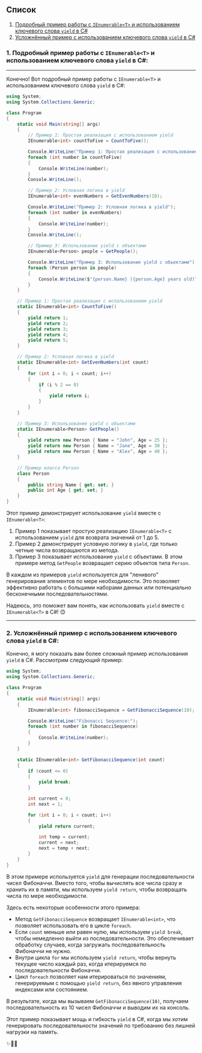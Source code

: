 ## Список
1. [Подробный пример работы с `IEnumerable<T>` и использованием ключевого слова `yield` в C#](#IenumirableExample)
2. [Усложнённый пример с использованием ключевого слова `yield` в C#](#HardExample)

### 1. Подробный пример работы с `IEnumerable<T>` и использованием ключевого слова `yield` в C#: <a name="IenumirableExample"></a> ###

---

Конечно! Вот подробный пример работы с `IEnumerable<T>` и использованием ключевого слова `yield` в C#:

```csharp
using System;
using System.Collections.Generic;

class Program
{
    static void Main(string[] args)
    {
        // Пример 1: Простая реализация с использованием yield
        IEnumerable<int> countToFive = CountToFive();

        Console.WriteLine("Пример 1: Простая реализация с использованием yield");
        foreach (int number in countToFive)
        {
            Console.WriteLine(number);
        }
        Console.WriteLine();

        // Пример 2: Условная логика в yield
        IEnumerable<int> evenNumbers = GetEvenNumbers(10);

        Console.WriteLine("Пример 2: Условная логика в yield");
        foreach (int number in evenNumbers)
        {
            Console.WriteLine(number);
        }
        Console.WriteLine();

        // Пример 3: Использование yield с объектами
        IEnumerable<Person> people = GetPeople();

        Console.WriteLine("Пример 3: Использование yield с объектами");
        foreach (Person person in people)
        {
            Console.WriteLine($"{person.Name} ({person.Age} years old)");
        }
    }

    // Пример 1: Простая реализация с использованием yield
    static IEnumerable<int> CountToFive()
    {
        yield return 1;
        yield return 2;
        yield return 3;
        yield return 4;
        yield return 5;
    }

    // Пример 2: Условная логика в yield
    static IEnumerable<int> GetEvenNumbers(int count)
    {
        for (int i = 0; i < count; i++)
        {
            if (i % 2 == 0)
            {
                yield return i;
            }
        }
    }

    // Пример 3: Использование yield с объектами
    static IEnumerable<Person> GetPeople()
    {
        yield return new Person { Name = "John", Age = 25 };
        yield return new Person { Name = "Jane", Age = 30 };
        yield return new Person { Name = "Alex", Age = 40 };
    }

    // Пример класса Person
    class Person
    {
        public string Name { get; set; }
        public int Age { get; set; }
    }
}
```

Этот пример демонстрирует использование `yield` вместе с `IEnumerable<T>`:

1. Пример 1 показывает простую реализацию `IEnumerable<T>` с использованием `yield` для возврата значений от 1 до 5.
2. Пример 2 демонстрирует условную логику в `yield`, где только четные числа возвращаются из метода.
3. Пример 3 показывает использование `yield` с объектами. В этом примере метод `GetPeople` возвращает серию объектов типа `Person`.

В каждом из примеров `yield` используется для "ленивого" генерирования элементов по мере необходимости. Это позволяет эффективно работать с большими наборами данных или потенциально бесконечными последовательностями.

Надеюсь, это поможет вам понять, как использовать `yield` вместе с `IEnumerable<T>` в C#! 😊

---

### 2. Усложнённый пример с использованием ключевого слова `yield` в C#: <a name="HardExample"></a> ###

Конечно, я могу показать вам более сложный пример использования `yield` в C#. Рассмотрим следующий пример:

```csharp
using System;
using System.Collections.Generic;

class Program
{
    static void Main(string[] args)
    {
        IEnumerable<int> fibonacciSequence = GetFibonacciSequence(10);

        Console.WriteLine("Fibonacci Sequence:");
        foreach (int number in fibonacciSequence)
        {
            Console.WriteLine(number);
        }
    }

    static IEnumerable<int> GetFibonacciSequence(int count)
    {
        if (count <= 0)
        {
            yield break;
        }

        int current = 0;
        int next = 1;

        for (int i = 0; i < count; i++)
        {
            yield return current;

            int temp = current;
            current = next;
            next = temp + next;
        }
    }
}
```

В этом примере используется `yield` для генерации последовательности чисел Фибоначчи. Вместо того, чтобы вычислять все числа сразу и хранить их в памяти, мы используем `yield return`, чтобы возвращать числа по мере необходимости.

Здесь есть некоторые особенности этого примера:

- Метод `GetFibonacciSequence` возвращает `IEnumerable<int>`, что позволяет использовать его в цикле `foreach`.
- Если `count` меньше или равен нулю, мы используем `yield break`, чтобы немедленно выйти из последовательности. Это обеспечивает обработку случаев, когда загружать последовательность Фибоначчи не нужно.
- Внутри цикла `for` мы используем `yield return`, чтобы вернуть текущее число каждый раз, когда итерируемся по последовательности Фибоначчи.
- Цикл `foreach` позволяет нам итерироваться по значениям, генерируемым с помощью `yield return`, без явного управления индексами или состоянием.

В результате, когда мы вызываем `GetFibonacciSequence(10)`, получаем последовательность из 10 чисел Фибоначчи и выводим их на консоль.

Этот пример показывает мощь и гибкость `yield` в C#, когда мы хотим генерировать последовательности значений по требованию без лишней нагрузки на память.

✨🐇💫 
